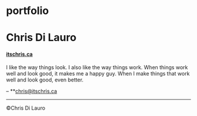 # portfolio

# Chris Di Lauro

#### [itschris.ca](https://itschris.ca)

I like the way things look. I also like the way things work. When things work well and look good, it makes me a happy guy. When I make things that work well and look good, even better.

– **[chris@itschris.ca](mailto:chris@itschris.ca)

---

©Chris Di Lauro
